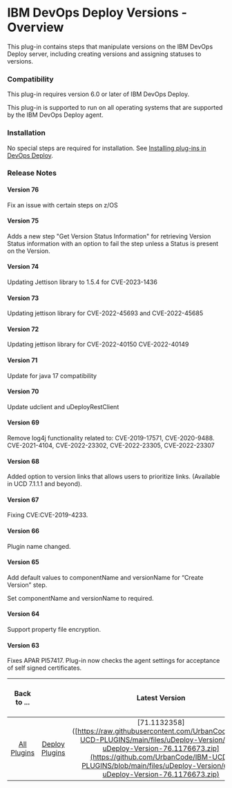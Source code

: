 
# IBM DevOps Deploy Versions - Overview

This plug-in contains steps that manipulate versions on the IBM DevOps Deploy server, including creating versions and assigning statuses to versions.

### Compatibility

This plug-in requires version 6.0 or later of IBM DevOps Deploy.

This plug-in is supported to run on all operating systems that are supported by the IBM DevOps Deploy agent.

### Installation

No special steps are required for installation. See [Installing plug-ins in DevOps Deploy](https://community.ibm.com/community/user/wasdevops/blogs/laurel-dickson-bull1/2022/06/13/install-plugins "Installing plug-ins in DevOps Deploy").

### Release Notes

#### Version 76
Fix an issue with certain steps on z/OS

#### Version 75
Adds a new step "Get Version Status Information" for retrieving Version Status information with an option to fail the step unless a Status is present on the Version.

#### Version 74
Updating Jettison library to 1.5.4 for CVE-2023-1436

#### Version 73
Updating jettison library for CVE-2022-45693 and CVE-2022-45685

#### Version 72
Updating jettison library for CVE-2022-40150 CVE-2022-40149 

#### Version 71
Update for java 17 compatibility

#### Version 70
Update udclient and uDeployRestClient

#### Version 69
Remove log4j functionality related to: CVE-2019-17571, CVE-2020-9488. CVE-2021-4104, CVE-2022-23302, CVE-2022-23305, CVE-2022-23307

#### Version 68

Added option to version links that allows users to prioritize links. (Available in UCD 7.1.1.1 and beyond).

#### Version 67

Fixing CVE:CVE-2019-4233.

#### Version 66

Plugin name changed.

#### Version 65

Add default values to componentName and versionName for “Create Version” step.

Set componentName and versionName to required.

#### Version 64

Support property file encryption.

#### Version 63

Fixes APAR PI57417. Plug-in now checks the agent settings for acceptance of self signed certificates.


|Back to ...||Latest Version|IBM DevOps Deploy Versions |||
| :---: | :---: | :---: | :---: | :---: | :---: |
|[All Plugins](../../index.md)|[Deploy Plugins](../README.md)|[71.1132358]([https://raw.githubusercontent.com/UrbanCode/IBM-UCD-PLUGINS/main/files/uDeploy-Version/ucd-uDeploy-Version-76.1176673.zip](https://github.com/UrbanCode/IBM-UCD-PLUGINS/blob/main/files/uDeploy-Version/ucd-uDeploy-Version-76.1176673.zip)|[Readme](README.md)|[Steps](steps.md)|[Downloads](downloads.md)|
